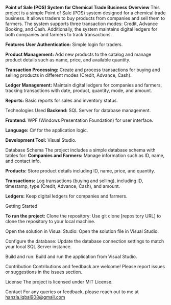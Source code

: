 **Point of Sale (POS) System for Chemical Trade Business**
**Overview**
This project is a simple Point of Sale (POS) system designed for a chemical trade business. It allows traders to buy products from companies and sell them to farmers. The system supports three transaction modes: Credit, Advance Booking, and Cash. Additionally, the system maintains digital ledgers for both companies and farmers to track transactions.

**Features**
**User Authentication:** Simple login for traders.

**Product Management:** Add new products to the catalog and manage product details such as name, price, and available quantity.

**Transaction Processing:** Create and process transactions for buying and selling products in different modes (Credit, Advance, Cash).

**Ledger Management:** Maintain digital ledgers for companies and farmers, tracking transactions with date, product, quantity, mode, and amount.

**Reports:** Basic reports for sales and inventory status.


Technologies Used
**Backend:** SQL Server for database management.

**Frontend:** WPF (Windows Presentation Foundation) for user interface.

**Language:** C# for the application logic.

**Development Tool:** Visual Studio.

Database Schema
The project includes a simple database schema with tables for:
**Companies and Farmers:** Manage information such as ID, name, and contact info.

**Products:** Store product details including ID, name, price, and quantity.

**Transactions:** Log transactions (buying and selling), including ID, timestamp, type (Credit, Advance, Cash), and amount.

**Ledgers:** Keep digital ledgers for companies and farmers.


Getting Started

**To run the project:**
Clone the repository: Use git clone [repository URL] to clone the repository to your local machine.

Open the solution in Visual Studio: Open the solution file in Visual Studio.

Configure the database: Update the database connection settings to match your local SQL Server instance.

Build and run: Build and run the application from Visual Studio.

Contribution
Contributions and feedback are welcome! Please report issues or suggestions in the issues section.

License
The project is licensed under MIT License.

Contact
For any queries or feedback, please reach out to me at hanzla.iqbal908@gmail.com
